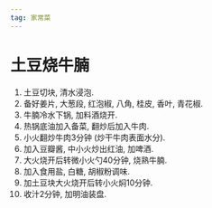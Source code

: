 ```yaml
---
tag: 家常菜
---
```


# 土豆烧牛腩

1. 土豆切块, 清水浸泡.
2. 备好姜片, 大葱段, 红泡椒, 八角, 桂皮, 香叶, 青花椒.
2. 牛腩冷水下锅, 加料酒烧开.
3. 热锅底油加入备菜, 翻炒后加入牛肉.
4. 小火翻炒牛肉3分钟 (炒干牛肉表面水分).
5. 加入豆瓣酱, 中小火炒出红油, 加啤酒.
6. 大火烧开后转微小火勺40分钟, 烧熟牛腩.
7. 加入食用盐, 白糖, 胡椒粉调味.
8. 加土豆块大火烧开后转小火焖10分钟.
9. 收汁2分钟, 加明油装盘.
